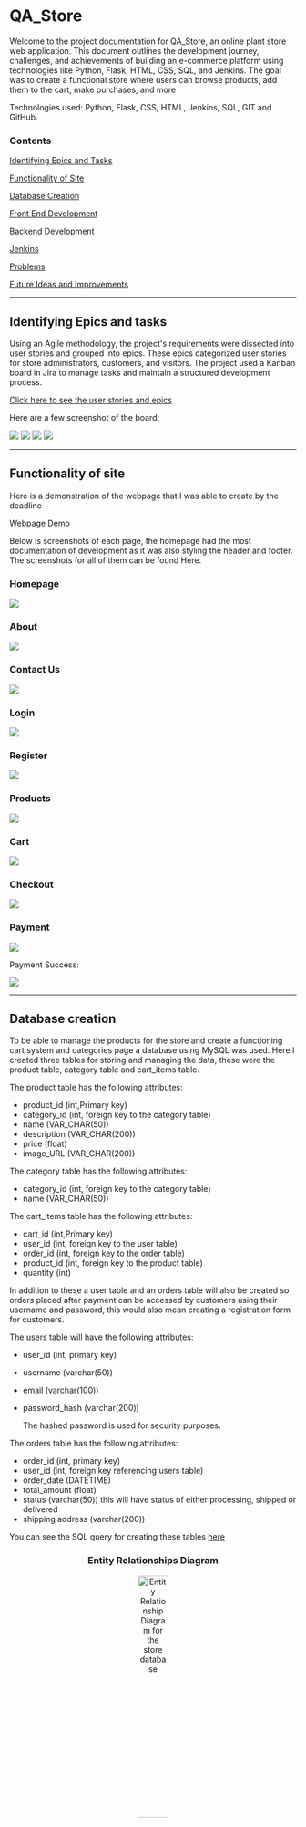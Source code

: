 # QA_Store

Welcome to the project documentation for QA_Store, an online plant store web application. This document outlines the development journey, challenges, and achievements of building an e-commerce platform using technologies like Python, Flask, HTML, CSS, SQL, and Jenkins. The goal was to create a functional store where users can browse products, add them to the cart, make purchases, and more

Technologies used: Python, Flask, CSS, HTML, Jenkins, SQL, GIT and GitHub.
### Contents

[Identifying Epics and Tasks](#identifying-epics-and-tasks)

[Functionality of Site](#functionality-of-site)

[Database Creation](#database-creation)

[Front End Development](#front-end-development)

[Backend Development](#backend-developmet)

[Jenkins](#jenkins)

[Problems](#risks-and-difficulties)

[Future Ideas and Improvements](#furture-ideas-and-improvements)

---

## Identifying Epics and tasks

Using an Agile methodology, the project's requirements were dissected into user stories and grouped into epics. These epics categorized user stories for store administrators, customers, and visitors. The project used a Kanban board in Jira to manage tasks and maintain a structured development process.

<a href = "/documentation/user_stories.md"> Click here to see the user stories and epics </a>

Here are a few screenshot of the board:

<img src = "/documentation/screenshots/board1.png">
<img src = "/documentation/screenshots/log1.png">
<img src = "/documentation/screenshots/log2.png">
<img src = "/documentation/screenshots/board2.png">

---
## Functionality of site
Here is a demonstration of the webpage that I was able to create by the deadline

<a href = "/documentation/final.mp4"> Webpage Demo</a>

Below is screenshots of each page, the homepage had the most documentation of development as it was also styling the header and footer.
The screenshots for all of them can be found <a herf = "/documentation/screenshots/Homepage_Dev">Here</a>.

### Homepage
<img src = "/documentation/screenshots/Homepage.png">

### About
<img src = "/documentation/screenshots/Aboutpage.png">

### Contact Us
<img src = "/documentation/screenshots/Contactpage.png">

### Login
<img src = "/documentation/screenshots/Loginpage.png">

### Register
<img src = "/documentation/screenshots/Signuppage.png">

### Products
<img src = "/documentation/screenshots/Productpage.png">

### Cart
<img src = "/documentation/screenshots/Cartpage.png">

### Checkout
<img src = "/documentation/screenshots/Checkoutpage.png">

### Payment
<img src = "/documentation/screenshots/paymentpage.png">

Payment Success:

<img src = "/documentation/screenshots/paysuccess.png">

---
## Database creation

To be able to manage the products for the store and create a functioning cart system and categories page a database using MySQL was used. Here I created three tables for storing and managing the data, these were the product table, category table and cart_items table.

The product table has the following attributes:
- product_id (int,Primary key)
- category_id (int, foreign key to the category table)
- name (VAR_CHAR(50))
- description (VAR_CHAR(200))
- price (float)
- image_URL (VAR_CHAR(200))

The category table has the following attributes:
- category_id (int, foreign key to the category table)
- name (VAR_CHAR(50))

The cart_items table has the following attributes:
- cart_id (int,Primary key)
- user_id (int, foreign key to the user table)
- order_id (int, foreign key to the order table)
- product_id (int, foreign key to the product table)
- quantity (int)

In addition to these a user table and an orders table will also be created so orders placed after payment can be accessed by customers using their username and password, this would also mean creating a registration form for customers.

The users table will have the following attributes:

- user_id (int, primary key)
- username (varchar(50))
- email (varchar(100))
- password_hash (varchar(200))

    The hashed password is used for security purposes.

The orders table has the following attributes:

- order_id (int, primary key)
- user_id (int, foreign key referencing users table)
- order_date (DATETIME)
- total_amount (float)
- status (varchar(50)) this will have status of either processing, shipped or delivered
- shipping address (varchar(200))

You can see the SQL query for creating these tables <a href = "/documentation/SQL_Files/table_creation.sql">here</a>
<h3 align="center"> Entity Relationships Diagram </h3>
<p align="center" width="100%">
<img src = "static/images/ERD.png" alt = "Entity Relationship Diagram for the store database" width = "33%">
</p>

I had originally created the tables in the database using SQL querying but found it difficult to connect the tables to the flask application, upon research and going back over training I found it would be easier to remove the tables from the database and to recreate them using classes in the app file.

Also created a create file to manage the database creation, the create file is <a href = "create.py">here</a>.

---
## Front End Development

For the front end development I made templates for the html files and a styling sheet to keep the styling consistent throughout the website, and extended from a base html to keep a header and footer on the webpage.

These files are stored <a href = "/templates/">here</a>, in the templates folder and linked to the CSS stylesheet and images in the static folder.

I did have issues trying to get the products to line up next to each other on the product page using flex positioning and wrapping, I managed to achieve this with three test products but when I added over three the products overflowed to column wrapping.

Test Products:
<img src = "/documentation/screenshots/Product Page.png">

Final Product Page:
<img src = "/documentation/screenshots/Productpage.png">

---
## Backend Development

The back-end development faced challenges, particularly in implementing functions for adding items to the cart. I was able to create tables and add data to them using the create.py file but I was struggling to find a way within the deadline to implement the function of transferring product data to the cart table and then the cart table data to the orders table after successful payment validation.
I also had trouble creating the category page, I knew I had to query the category table and get the category id and then filter the products in the product table by the category_id but was unable to implement that in time.

A transition was made from using HTML forms to Flask forms as I accidentally used botha nd was causing the payment system to skip form validation, due to time constraints the login and register forms were not fully integrated into this format.

---
## Jenkins

Jenkins was employed to automate build processes and test deployments. The Jenkins pipeline facilitated continuous integration and deployment, ensuring consistent application builds. I did encounter an error when trying to connect to MySQL when using the pymysql connection so I amended the jenkins build script to use the sqlite connection.

This is my jenkins shell commands:
<img src = "/documentation/screenshots/jenkins shell.png">

This is the successful build of the application:
<img src = "/documentation/screenshots/Jenkins Build.png">

---
## Tests

A test folder was set up with a test file to assess webpage responsiveness, but pytest has yet to be executed on them.

---
## Risks and Difficulties

Several challenges were encountered during the project:

- Issues with linking the database to Jenkins and the subsequent adjustments needed to ensure successful builds.

- Difficulty managing time, with some tasks taking longer than anticipated.

- Challenges with cart management and the overall process of adding products to a cart and completing an order with payment.

- Time management was a problem as I under estimated how long some task s would take and the problems I faced with back end development.



---
## Future ideas and improvements

I initially started this project with the intentions of implementing a login system as that was the only theological wa I could see getting the order history for individual customers to work. This is a function I think should still be implemented as the tables in the database use the user_id obtained from the users table to track items in carts as well as order history allowing for customers to come back to carts even if they log out.

Next time I work on a project like this I would prioritise back end development more as that is more crucial for a viable product then a pretty looking webpage with no function.

I can also see how much easier this project would have been if working in a team and using Jira and an agile method to complete sprints, this would allow for smoother and speedier development with collaboration on more difficult aspects of the project.

Future enhancements and improvements include:

- Implementing user login for personalized experiences.
- Focusing on robust back-end development for functional features.
- Collaborative development using agile methods and team-based contributions.
- Exploring webhook integration for automated testing.

---
[Back to the top](#qa_store)